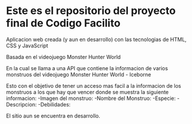 # Este es el repositorio del proyecto final de Codigo Facilito 
Aplicacion web creada (y aun en desarrollo) con las tecnologias de HTML, CSS y JavaScript

Basada en el videojuego Monster Hunter World 

En la cual se llama a una API que contiene la informacion de varios monstruos del videojuego Monster Hunter World - Iceborne 

Esto con el objetivo de tener un acceso mas facil a la informacion de los monstruos a los que hay que vencer donde se muestra la siguiente informacion:
 -Imagen del monstruo:
 -Nombre del Monstruo:
 -Especie:
 -Descripcion:
 -Debilidades:

El sitio aun se encuentra en desarrollo.